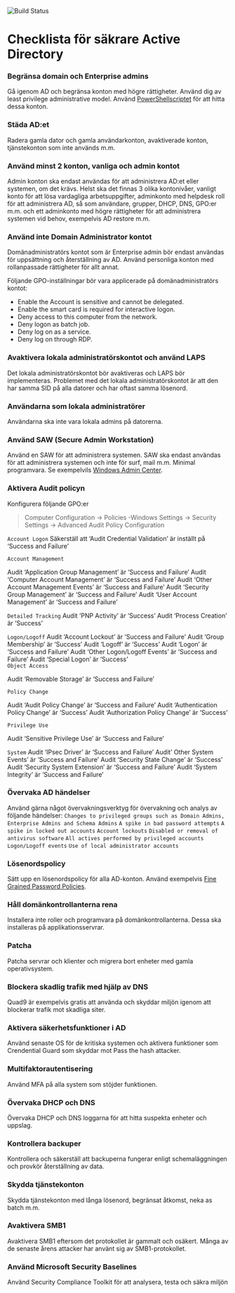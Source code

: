 ![Build Status](https://nordlo.com/wp-content/uploads/2019/08/nordlologo.svg)
# Checklista för säkrare Active Directory
### Begränsa domain och Enterprise admins
Gå igenom AD och begränsa konton med högre rättigheter. Använd dig av least privilege administrative model. Använd [PowerShellscriptet](https://gallery.technet.microsoft.com/scriptcenter/AD-account-Audit-find-bfcc60db) för att hitta dessa konton.

### Städa AD:et
Radera gamla dator och gamla användarkonton, avaktiverade konton, tjänstekonton som inte används m.m.

### Använd minst 2 konton, vanliga och admin kontot
Admin konton ska endast användas för att administrera AD:et eller systemen, om det krävs. Helst ska det finnas 3 olika kontonivåer, vanligt konto för att lösa vardagliga arbetsuppgifter, adminkonto med helpdesk roll för att administrera AD, så som användare, grupper, DHCP, DNS, GPO:er m.m. och ett adminkonto med högre rättigheter för att administrera systemen vid behov, exempelvis AD restore m.m.

### Använd inte Domain Administrator kontot
Domänadministratörs kontot som är Enterprise admin bör endast användas för uppsättning och återställning av AD.
Använd personliga konton med rollanpassade rättigheter för allt annat.

Följande GPO-inställningar bör vara applicerade på domänadministratörs kontot:
* Enable the Account is sensitive and cannot be delegated.
* Enable the smart card is required for interactive logon.
* Deny access to this computer from the network.
* Deny logon as batch job.
* Deny log on as a service.
* Deny log on through RDP.

### Avaktivera lokala administratörskontot och använd LAPS
Det lokala administratörskontot bör avaktiveras och LAPS bör implementeras. Problemet med det lokala administratörskontot är att den har samma SID på alla datorer och har oftast samma lösenord. 

### Användarna som lokala administratörer
Användarna ska inte vara lokala admins på datorerna.

### Använd SAW (Secure Admin Workstation)
Använd en SAW för att administrera systemen. SAW ska endast användas för att administrera systemen och inte för surf, mail m.m. Minimal programvara. Se exempelvils [Windows Admin Center](https://www.microsoft.com/sv-se/cloud-platform/windows-admin-center).

### Aktivera Audit policyn
Konfigurera följande GPO:er
> Computer Configuration -> Policies -Windows Settings -> Security Settings -> Advanced Audit Policy Configuration

`Account Logon`
Säkerställ att ‘Audit Credential Validation’ är inställt på ‘Success and Failure’

`Account Management`

Audit ‘Application Group Management’ är ‘Success and Failure’
Audit ‘Computer Account Management’ är ‘Success and Failure’
Audit ‘Other Account Management Events’ är ‘Success and Failure’
Audit ‘Security Group Management’ är ‘Success and Failure’
Audit ‘User Account Management’ är ‘Success and Failure’

`Detailed Tracking`  Audit ‘PNP Activity’ är ‘Success’  Audit ‘Process Creation’ är ‘Success’

`Logon/Logoff`  Audit ‘Account Lockout’ är ‘Success and Failure’  Audit ‘Group Membership’ är ‘Success’  Audit ‘Logoff’ är ‘Success’  Audit ‘Logon’ är ‘Success and Failure’  Audit ‘Other Logon/Logoff Events’ är ‘Success and Failure’  Audit ‘Special Logon’ är ‘Success’  
`Object Access`

Audit ‘Removable Storage’ är ‘Success and Failure’

`Policy Change`

Audit ‘Audit Policy Change’ är ‘Success and Failure’
Audit ‘Authentication Policy Change’ är ‘Success’
Audit ‘Authorization Policy Change’ är ‘Success’

`Privilege Use`

Audit ‘Sensitive Privilege Use’ är ‘Success and Failure’

`System`
Audit ‘IPsec Driver’ är ‘Success and Failure’
Audit’ Other System Events’ är ‘Success and Failure’
Audit ‘Security State Change’ är ‘Success’
Audit ‘Security System Extension’ är ‘Success and Failure’
Audit ‘System Integrity’ är ‘Success and Failure’

### Övervaka AD händelser
Använd gärna något övervakningsverktyg för övervakning och analys av följande händelser:
`Changes to privileged groups such as Domain Admins, Enterprise Admins and Schema Admins`
`A spike in bad password attempts`
`A spike in locked out accounts`
`Account lockouts`
`Disabled or removal of antivirus software`
`All actives performed by privileged accounts`
`Logon/Logoff events`
`Use of local administrator accounts`

### Lösenordspolicy
Sätt upp en lösenordspolicy för alla AD-konton. Använd exempelvis [Fine Grained Password Policies](https://blogs.technet.microsoft.com/canitpro/2013/05/29/step-by-step-enabling-and-using-fine-grained-password-policies-in-ad).

### Håll domänkontrollanterna rena
Installera inte roller och programvara på domänkontrollanterna. Dessa ska installeras på applikationsservrar.

### Patcha
Patcha servrar och klienter och migrera bort enheter med gamla operativsystem.

### Blockera skadlig trafik med hjälp av DNS
Quad9 är exempelvis gratis att använda och skyddar miljön igenom att blockerar trafik mot skadliga siter.

### Aktivera säkerhetsfunktioner i AD
Använd senaste OS för de kritiska systemen och aktivera funktioner som Crendential Guard som skyddar mot Pass the hash attacker.

### Multifaktorautentisering
Använd MFA på alla system som stöjder funktionen.

### Övervaka DHCP och DNS
Övervaka DHCP och DNS loggarna för att hitta suspekta enheter och uppslag.

### Kontrollera backuper
Kontrollera och säkerställ att backuperna fungerar enligt schemaläggningen och provkör återställning av data.

### Skydda tjänstekonton
Skydda tjänstekonton med långa lösenord, begränsat åtkomst, neka as batch m.m.

### Avaktivera SMB1
Avaktivera SMB1 eftersom det protokollet är gammalt och osäkert. Många av de senaste årens attacker har använt sig av SMB1-protokollet.

### Använd Microsoft Security Baselines
Använd Security Compliance Toolkit för att analysera, testa och säkra miljön
